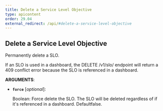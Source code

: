 ```yaml
---
title: Delete a Service Level Objective
type: apicontent
order: 29.04
external_redirect: /api/#delete-a-service-level-objective
---
```


## Delete a Service Level Objective

Permanently delete a SLO.

If an SLO is used in a dashboard, the DELETE /v1/slo/ endpoint will return a 409 conflict error because the SLO is referenced in a dashboard.

**ARGUMENTS**:

* **`force`** [*optional*]:

    Boolean: Force delete the SLO. The SLO will be deleted regardless of if it's referenced in a dashboard. Defaultfalse.
